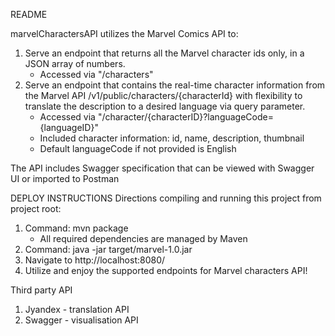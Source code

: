 README

marvelCharactersAPI utilizes the Marvel Comics API to:
1.  Serve an endpoint that returns all the Marvel character ids only, in a JSON array of numbers.
    * Accessed via "/characters"
 2. Serve an endpoint that contains the real-time character information from the Marvel API /v1/public/characters/{characterId} with flexibility to translate the description to a desired language via query parameter.
    * Accessed via "/character/{characterID}?languageCode={languageID}"
    * Included character information: id, name, description, thumbnail
    * Default languageCode if not provided is English
    
The API includes Swagger specification that can be viewed with Swagger UI or imported to Postman

DEPLOY INSTRUCTIONS
Directions compiling and running this project from project root:
1. Command: mvn package
    * All required dependencies are managed by Maven
2. Command: java -jar target/marvel-1.0.jar
3. Navigate to http://localhost:8080/
4. Utilize and enjoy the supported endpoints for Marvel characters API!

Third party API
1. Jyandex - translation API
2. Swagger - visualisation API
